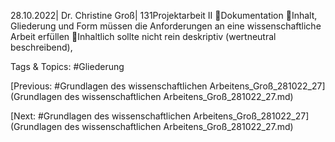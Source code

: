 28.10.2022| Dr. Christine Groß| 131Projektarbeit II
Dokumentation
Inhalt, Gliederung und Form müssen die Anforderungen an eine 
wissenschaftliche Arbeit erfüllen
Inhaltlich sollte nicht rein deskriptiv (wertneutral beschreibend), 

   Tags & Topics:
   #Gliederung

[Previous: #Grundlagen des wissenschaftlichen Arbeitens_Groß_281022_27](Grundlagen des wissenschaftlichen Arbeitens_Groß_281022_27.md)

[Next: #Grundlagen des wissenschaftlichen Arbeitens_Groß_281022_27](Grundlagen des wissenschaftlichen Arbeitens_Groß_281022_27.md)